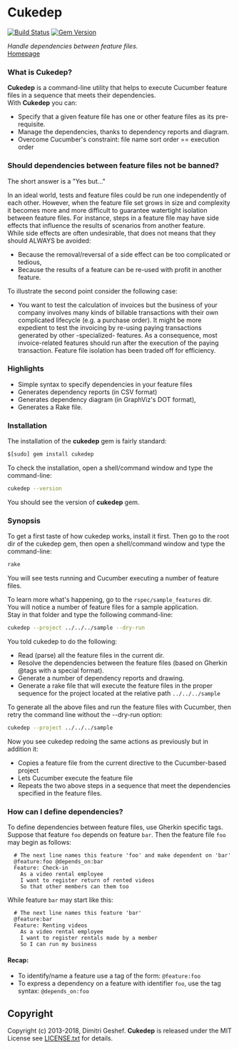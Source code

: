 Cukedep
===========
[![Build Status](https://travis-ci.org/famished-tiger/cukedep.png?branch=master)](https://travis-ci.org/famished-tiger/cukedep)
[![Gem Version](https://badge.fury.io/rb/cukedep.png)](http://badge.fury.io/rb/cukedep)

_Handle dependencies between feature files._  
[Homepage](https://github.com/famished-tiger/cukedep)

### What is Cukedep? ###
__Cukedep__ is a command-line utility that helps to execute Cucumber feature files
in a sequence that meets their dependencies.  
With __Cukedep__ you can:  
* Specify that a given feature file has one or other feature files as its pre-requisite.  
* Manage the dependencies, thanks to dependency reports and diagram.  
* Overcome Cucumber's constraint: file name sort order == execution order

###  Should dependencies between feature files not be banned?  ###
The short answer is a "Yes but..." 

In an ideal world, tests and feature files could be run one independently of each other.
However, when the feature file set grows in size and complexity it becomes more and more
difficult to guarantee watertight isolation between feature files. For instance, steps in a feature file may have side effects 
that influence the results of scenarios from another feature.  
While side effects are often undesirable, that does not means that they should ALWAYS be
avoided:  
* Because the removal/reversal of a side effect can be too complicated or tedious,  
* Because the results of a feature can be re-used with profit in another feature.

To illustrate the second point consider the following case:  
* You want to test the calculation of invoices but the business of your company 
involves many kinds of billable transactions with their own complicated lifecycle
(e.g. a purchase order). It might be more expedient to test the invoicing by
re-using paying transactions generated by other -specialized- features. As a consequence,
most invoice-related features should run after the execution of the paying transaction.
Feature file isolation has been traded off for efficiency.

  
### Highlights ###
* Simple syntax to specify dependencies in your feature files
* Generates dependency reports (in CSV format)
* Generates dependency diagram (in GraphViz's DOT format),
* Generates a Rake file.


### Installation ###
The installation of the __cukedep__ gem is fairly standard:  
```bash  
$[sudo] gem install cukedep
```

To check the installation, open a shell/command window
and type the command-line:
```bash  
cukedep --version
```

You should see the version of __cukedep__ gem.


### Synopsis ###
To get a first taste of how cukedep works, install it first.
Then go to the root dir of the cukedep gem, then open a shell/command window
and type the command-line:
```bash  
rake
```

You will see tests running and Cucumber executing a number of feature files.

To learn more what's happening, go to the ```rspec/sample_features``` dir.  
You will notice a number of feature files for a sample application.  
Stay in that folder and type the following command-line:  
```bash  
cukedep --project ../../../sample --dry-run
```

You told cukedep to do the following:  
* Read (parse) all the feature files in the current dir.  
* Resolve the dependencies between the feature files (based on Gherkin @tags with a special format).  
* Generate a number of dependency reports and drawing.  
* Generate a rake file that will execute the feature files in the proper sequence for
the project located at the relative path ```../../../sample```

To generate all the above files and run the feature files with Cucumber,
then retry the command line without the --dry-run option:
```bash  
cukedep --project ../../../sample
```

Now you see cukedep redoing the same actions as previously but in addition
it:
* Copies a feature file from the current directive to the Cucumber-based project
* Lets Cucumber execute the feature file
* Repeats the two above steps in a sequence that meet the dependencies specified in the feature files.


### How can I define dependencies? ###
To define dependencies between feature files, use Gherkin specific tags.
Suppose that feature `foo` depends on feature `bar`.
Then the feature file `foo` may begin as follows:

```cucumber 
  # The next line names this feature 'foo' and make dependent on 'bar'
  @feature:foo @depends_on:bar
  Feature: Check-in
    As a video rental employee
    I want to register return of rented videos
    So that other members can them too  
```

While feature `bar` may start like this:
```cucumber 
  # The next line names this feature 'bar'
  @feature:bar
  Feature: Renting videos
    As a video rental employee
    I want to register rentals made by a member 
    So I can run my business
```

#### Recap: ####
- To identify/name a feature use a tag of the form: `@feature:foo`
- To express a dependency on a feature with identifier `foo`, use the tag syntax: `@depends_on:foo` 


Copyright
---------
Copyright (c) 2013-2018, Dimitri Geshef. 
__Cukedep__ is released under the MIT License see [LICENSE.txt](https://github.com/famished-tiger/Cukedep/blob/master/LICENSE.txt) for details.